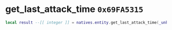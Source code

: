 # get_last_attack_time `0x69FA5315`

```lua
local result --[[ integer ]] = natives.entity.get_last_attack_time(_unk0 --[[ integer ]])
```